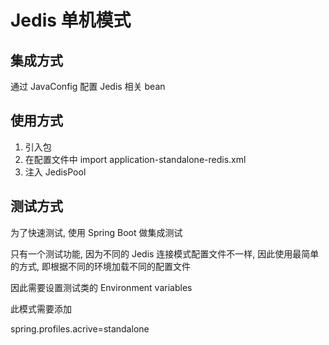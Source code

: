 # Jedis 单机模式

## 集成方式

通过 JavaConfig 配置 Jedis 相关 bean 

## 使用方式

1. 引入包
2. 在配置文件中  import application-standalone-redis.xml
3. 注入 JedisPool
 
## 测试方式

为了快速测试, 使用 Spring Boot 做集成测试

只有一个测试功能, 因为不同的 Jedis 连接模式配置文件不一样, 因此使用最简单的方式, 即根据不同的环境加载不同的配置文件

因此需要设置测试类的 Environment variables

此模式需要添加 

spring.profiles.acrive=standalone